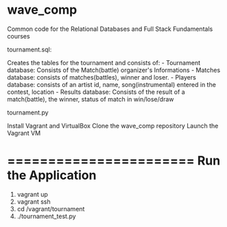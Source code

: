 wave_comp
=============

Common code for the Relational Databases and Full Stack Fundamentals courses

tournament.sql:

Creates the tables for the tournament and consists of:
	- Tournament database: Consists of the Match(battle) organizer's Informations
	- Matches database: consists of matches(battles), winner and loser.
	- Players database: consists of an artist id, name, song(instrumental) entered in the contest, location
	- Results database: Consists of the result of a match(battle), the winner, status of match in win/lose/draw

tournament.py


Install Vagrant and VirtualBox
Clone the wave_comp repository
Launch the Vagrant VM

=======================
 Run the Application
=======================

1. vagrant up
2. vagrant ssh
3. cd /vagrant/tournament
4. ./tournament_test.py